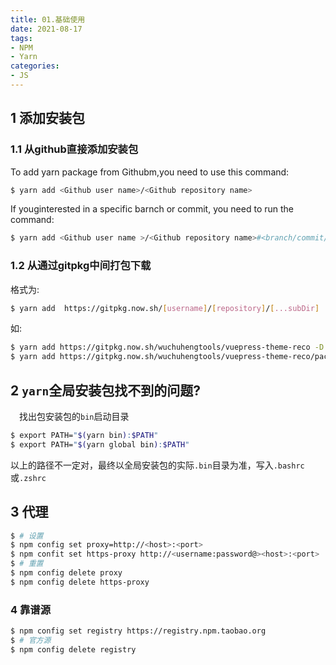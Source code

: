 ```yaml
---
title: 01.基础使用
date: 2021-08-17
tags:
- NPM
- Yarn
categories:
- JS
---
```


## 1 添加安装包
### 1.1 从github直接添加安装包
To add yarn package from Githubm,you need to use this command: 
``` bash
$ yarn add <Github user name>/<Github repository name>
```
If youginterested in a specific barnch or commit, you need to run the command:
``` bash
$ yarn add <Github user name >/<Github repository name>#<branch/commit/tag>
```

### 1.2 从通过gitpkg中间打包下载 
格式为:
``` bash
$ yarn add  https://gitpkg.now.sh/[username]/[repository]/[...subDir]
```
如: 
``` bash 
$ yarn add https://gitpkg.now.sh/wuchuhengtools/vuepress-theme-reco -D  # 安装仓库
$ yarn add https://gitpkg.now.sh/wuchuhengtools/vuepress-theme-reco/packages/vuepress-theme-reco -D # 安装仓库下的子目录
```
<!--more-->


## 2 `yarn`全局安装包找不到的问题?

&emsp;找出包安装包的`bin`启动目录

``` bash
$ export PATH="$(yarn bin):$PATH"
$ export PATH="$(yarn global bin):$PATH"
```
以上的路径不一定对，最终以全局安装包的实际`.bin`目录为准，写入`.bashrc`或`.zshrc`


## 3 代理

``` bash
$ # 设置
$ npm config set proxy=http://<host>:<port>
$ npm confit set https-proxy http://<username:password@><host>:<port>
$ # 重置
$ npm config delete proxy
$ npm config delete https-proxy
```
### 4 靠谱源

``` bash
$ npm config set registry https://registry.npm.taobao.org
$ # 官方源
$ npm config delete registry
```

